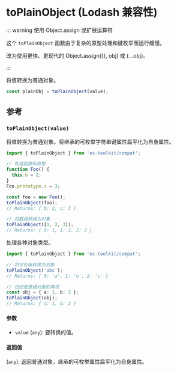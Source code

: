 # toPlainObject (Lodash 兼容性)

::: warning 使用 Object.assign 或扩展运算符

这个 `toPlainObject` 函数由于复杂的原型处理和键枚举而运行缓慢。

改为使用更快、更现代的 Object.assign({}, obj) 或 {...obj}。

:::

将值转换为普通对象。

```typescript
const plainObj = toPlainObject(value);
```

## 参考

### `toPlainObject(value)`

将值转换为普通对象。将继承的可枚举字符串键属性扁平化为自身属性。

```typescript
import { toPlainObject } from 'es-toolkit/compat';

// 构造函数和原型
function Foo() {
  this.b = 2;
}
Foo.prototype.c = 3;

const foo = new Foo();
toPlainObject(foo);
// Returns: { b: 2, c: 3 }

// 将数组转换为对象
toPlainObject([1, 2, 3]);
// Returns: { 0: 1, 1: 2, 2: 3 }
```

处理各种对象类型。

```typescript
import { toPlainObject } from 'es-toolkit/compat';

// 将字符串转换为对象
toPlainObject('abc');
// Returns: { 0: 'a', 1: 'b', 2: 'c' }

// 已经是普通对象的情况
const obj = { a: 1, b: 2 };
toPlainObject(obj);
// Returns: { a: 1, b: 2 }
```

#### 参数

- `value` (`any`): 要转换的值。

#### 返回值

(`any`): 返回普通对象，继承的可枚举属性扁平化为自身属性。
